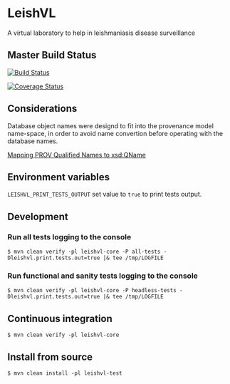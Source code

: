 # LeishVL
A virtual laboratory to help in leishmaniasis disease surveillance

## Master Build Status

[![Build Status](https://api.travis-ci.org/eubrazilcc/leishvl.svg)](https://travis-ci.org/eubrazilcc/leishvl/builds)

[![Coverage Status](https://coveralls.io/repos/eubrazilcc/leishvl/badge.svg?branch=master&service=github)](https://coveralls.io/github/eubrazilcc/leishvl?branch=master)

## Considerations

Database object names were designd to fit into the provenance model name-space, in order to avoid name convertion before
operating with the database names.

[Mapping PROV Qualified Names to xsd:QName](https://github.com/lucmoreau/ProvToolbox/wiki/Mapping-PROV-Qualified-Names-to-xsd:QName)

## Environment variables

``LEISHVL_PRINT_TESTS_OUTPUT`` set value to ``true`` to print tests output.

## Development

### Run all tests logging to the console

``$ mvn clean verify -pl leishvl-core -P all-tests -Dleishvl.print.tests.out=true |& tee /tmp/LOGFILE``

### Run functional and sanity tests logging to the console

``$ mvn clean verify -pl leishvl-core -P headless-tests -Dleishvl.print.tests.out=true |& tee /tmp/LOGFILE``

## Continuous integration

``$ mvn clean verify -pl leishvl-core``

## Install from source

``$ mvn clean install -pl leishvl-test``

